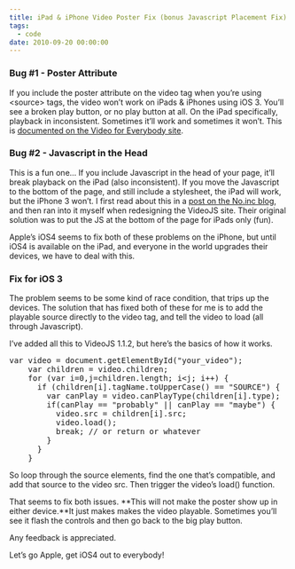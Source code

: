```yaml
---
title: iPad & iPhone Video Poster Fix (bonus Javascript Placement Fix)
tags:
  - code
date: 2010-09-20 00:00:00
---
```


### Bug #1 - Poster Attribute

If you include the poster attribute on the video tag when you&rsquo;re using &lt;source&gt; tags, the video won&rsquo;t work on iPads &amp; iPhones using iOS 3\. You&rsquo;ll see a broken play button, or no play button at all. On the iPad specifically, playback in inconsistent. Sometimes it&rsquo;ll work and sometimes it won&rsquo;t. This is [documented on the Video for Everybody site](http://camendesign.com/code/video_for_everybody#notes).

### Bug #2 - Javascript in the Head

This is a fun one&hellip; If you include Javascript in the head of your page, it&rsquo;ll break playback on the iPad (also inconsistent). If you move the Javascript to the bottom of the page, and still include a stylesheet, the iPad will work, but the iPhone 3 won&rsquo;t. I first read about this in a [post on the No.inc blog](http://blog.noinc.com/2010/05/13/html5-video-tag-iphone-ipad-ihaveheadache), and then ran into it myself when redesigning the VideoJS site. Their original solution was to put the JS at the bottom of the page for iPads only (fun).

Apple&rsquo;s iOS4 seems to fix both of these problems on the iPhone, but until iOS4 is available on the iPad, and everyone in the world upgrades their devices, we have to deal with this.

### Fix for iOS 3

The problem seems to be some kind of race condition, that trips up the devices. The solution that has fixed both of these for me is to add the playable source directly to the video tag, and tell the video to load (all through Javascript).

I&rsquo;ve added all this to VideoJS 1.1.2, but here&rsquo;s the basics of how it works.

<pre>var video = document.getElementById("your_video");
    var children = video.children;
    for (var i=0,j=children.length; i&lt;j; i++) {
      if (children[i].tagName.toUpperCase() == "SOURCE") {
        var canPlay = video.canPlayType(children[i].type);
        if(canPlay == "probably" || canPlay == "maybe") {
          video.src = children[i].src;
          video.load();
          break; // or return or whatever
        }
      }
    }</pre>

So loop through the source elements, find the one that&rsquo;s compatible, and add that source to the video src. Then trigger the video&rsquo;s load() function.

That seems to fix both issues. **This will not make the poster show up in either device.**It just makes makes the video playable. Sometimes you&rsquo;ll see it flash the controls and then go back to the big play button.

Any feedback is appreciated.

Let&rsquo;s go Apple, get iOS4 out to everybody!